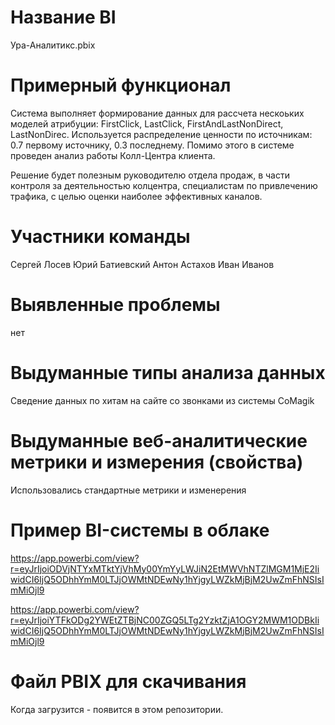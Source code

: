 # Название BI

Ура-Аналитикс.pbix

# Примерный функционал

Система выполняет формирование данных для рассчета нескоьких моделей атрибуции: FirstClick, LastClick, FirstAndLastNonDirect, LastNonDirec. Используется распределение ценности по источникам: 0.7 первому источнику, 0.3 последнему. Помимо этого в системе проведен анализ работы Колл-Центра клиента.

Решение будет полезным руководителю отдела продаж, в части контроля за деятельностью колцентра, специалистам по привлечению трафика, с целью оценки наиболее эффективных каналов.

# Участники команды

Сергей Лосев
Юрий Батиевский
Антон Астахов
Иван Иванов

# Выявленные проблемы

нет

# Выдуманные типы анализа данных

Сведение данных по хитам на сайте со звонками из системы CoMagik

# Выдуманные веб-аналитические метрики и измерения (свойства)

Использовались стандартные метрики и изменерения

# Пример BI-системы в облаке

https://app.powerbi.com/view?r=eyJrIjoiODVjNTYxMTktYjVhMy00YmYyLWJiN2EtMWVhNTZlMGM1MjE2IiwidCI6IjQ5ODhhYmM0LTJjOWMtNDEwNy1hYjgyLWZkMjBjM2UwZmFhNSIsImMiOjl9

https://app.powerbi.com/view?r=eyJrIjoiYTFkODg2YWEtZTBjNC00ZGQ5LTg2YzktZjA1OGY2MWM1ODBkIiwidCI6IjQ5ODhhYmM0LTJjOWMtNDEwNy1hYjgyLWZkMjBjM2UwZmFhNSIsImMiOjl9

# Файл PBIX для скачивания

Когда загрузится - появится в этом репозитории.
